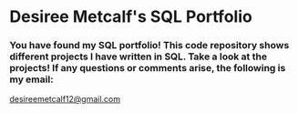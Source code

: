 # Desiree Metcalf's SQL Portfolio

### You have found my SQL portfolio! This code repository shows different projects I have written in SQL. Take a look at the projects! If any questions or comments arise, the following is my email: 
desireemetcalf12@gmail.com
